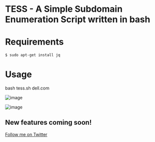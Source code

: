 # TESS - A Simple Subdomain Enumeration Script written in bash

#  Requirements
`$ sudo apt-get install jq`


# Usage
bash tess.sh dell.com

![image](https://user-images.githubusercontent.com/39010717/83426517-e5514600-a44c-11ea-96cd-6a176ef1238f.png)

![image](https://user-images.githubusercontent.com/39010717/83426691-2a757800-a44d-11ea-9356-8d2c886c29a5.png)

## New features coming soon!


[Follow me on Twitter](https://twitter.com/kush_sri_3541)
